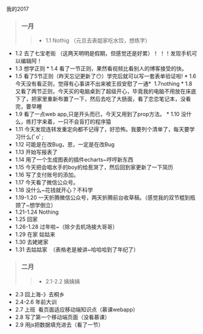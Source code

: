  我的2017

> ### 一月
>> * 1.1 Nothig （元旦去表姐家吃水饺，想练字）
* 1.2 去了七宝老街 （这两天明明是假期，但感觉还是好累）！ ！！发现手机可以编辑阿！
* 1.3 想学正则
* 1.4 看了一节正则，果然看视频比看别人的博客接受的快。
* 1.5 看了5节正则（昨天忘记更新了:no_mouth:）学完后就可以写一套表单验证啦!
* 1.6 今天没有看正则，觉得有心事讲不出来被王叔安慰了一通*   1.7nothing
* 1.8 又看了两节正则，今天买的电脑桌到了超级开心，毕竟我的电脑不用放在床底下了，把家里重新布置了一下，然后去吃了大肠面，看了恋恋笔记本，没看完，要早睡
* 1.9 看了一点web app,只是开头而已，今天又用到了prop方法。
* 1.10 没什么，练打字来着，一只不会盲打的程序猿 
* 1.11 今天发现连转发重定向都不记得了，好恐怖。我要列个清单了，每天要学习什么(ﾟoﾟ;
* 1.12 可能是在改Bug，恩，一定是在改Bug
* 1.13 开始写报表了
* 1.14 用了一个生成图表的插件echarts~哼哼新东西
* 1.15 今天把会唱水手的boy的给惹哭了，然后回到家更新了一下简历
* 1.16 写了支付账号的添加。
* 1.17 今天看了微信公众号。
* 1.18 没什么~花钱就开心？不科学
* 1.19-1.20 一天折腾微信公众号，两天折腾前台收草稿。（感觉我的双节棍到瓶颈了~想学倒立）
* 1.21-1.24 Nothing
* 1.25 回家
* 1.26-1.28 过年啦~（除夕去机场接大哥哥）
* 1.29 在家  姑姑来
* 1.30 去姥姥家
* 1.31 去姑姑家  （表格老是被讲~哈哈哈到了年纪了）

> ### 二月
>> * 2.1-2.2 姨姨姨
* 2.3 回上海-》去桐乡
* 2.4-2.6 年前大训
* 2.7 上班  看页面适应移动端知识点（慕课webapp）
* 2.8 写了第一个移动端页面（没看慕课）
* 2.9 用js把数据填充进去（看了一节）
